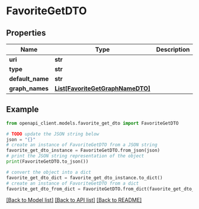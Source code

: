 # FavoriteGetDTO


## Properties

Name | Type | Description | Notes
------------ | ------------- | ------------- | -------------
**uri** | **str** |  | [optional] 
**type** | **str** |  | [optional] 
**default_name** | **str** |  | [optional] 
**graph_names** | [**List[FavoriteGetGraphNameDTO]**](FavoriteGetGraphNameDTO.md) |  | [optional] 

## Example

```python
from openapi_client.models.favorite_get_dto import FavoriteGetDTO

# TODO update the JSON string below
json = "{}"
# create an instance of FavoriteGetDTO from a JSON string
favorite_get_dto_instance = FavoriteGetDTO.from_json(json)
# print the JSON string representation of the object
print(FavoriteGetDTO.to_json())

# convert the object into a dict
favorite_get_dto_dict = favorite_get_dto_instance.to_dict()
# create an instance of FavoriteGetDTO from a dict
favorite_get_dto_from_dict = FavoriteGetDTO.from_dict(favorite_get_dto_dict)
```
[[Back to Model list]](../README.md#documentation-for-models) [[Back to API list]](../README.md#documentation-for-api-endpoints) [[Back to README]](../README.md)


